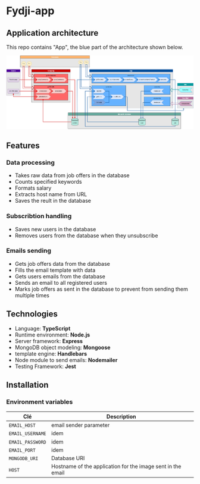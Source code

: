# Fydji-app

## Application architecture

This repo contains "App", the blue part of the architecture shown below.

![architecture diagram](/Fydji.drawio.png)

## Features

### Data processing

- Takes raw data from job offers in the database
- Counts specified keywords
- Formats salary
- Extracts host name from URL
- Saves the reult in the database

### Subscribtion handling

- Saves new users in the database
- Removes users from the database when they unsubscribe

### Emails sending

- Gets job offers data from the database
- Fills the email template with data
- Gets users emails from the database
- Sends an email to all registered users
- Marks job offers as sent in the database to prevent from sending them multiple times

## Technologies

- Language: **TypeScript**
- Runtime environment: **Node.js**
- Server framework: **Express**
- MongoDB object modeling: **Mongoose**
- template engine: **Handlebars**
- Node module to send emails: **Nodemailer**
- Testing Framework: **Jest**

## Installation

### Environment variables

| Clé              | Description                                                 |
| ---------------- | ----------------------------------------------------------- |
| `EMAIL_HOST`     | email sender parameter                                      |
| `EMAIL_USERNAME` | idem                                                        |
| `EMAIL_PASSWORD` | idem                                                        |
| `EMAIL_PORT`     | idem                                                        |
| `MONGODB_URI`    | Database URI                                                |
| `HOST`           | Hostname of the application for the image sent in the email |
